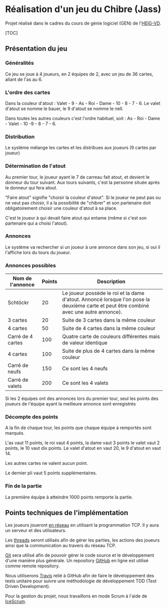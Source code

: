 # Réalisation d'un jeu du Chibre (Jass)

Projet réalisé dans le cadres du cours de génie logiciel (GEN) de l'[HEIG-VD](https://heig-vd.ch/).

[TOC]

## Présentation du jeu

### Généralités

Ce jeu se joue à 4 joueurs, en 2 équipes de 2, avec un jeu de 36 cartes, allant de l'as au 6.

### L'ordre des cartes

Dans la couleur d'atout : Valet - 9 - As - Roi - Dame - 10 - 8 - 7 - 6.
​Le valet d'atout se nomme le bauer, le 9 d'atout se nomme le nell.

Dans toutes les autres couleurs c'est l'ordre habituel, soit :
As - Roi - Dame - Valet - 10 -9 - 8 - 7 - 6.

### Distribution

Le système mélange les cartes et les distribues aux joueurs (9 cartes par joueur)

### Détermination de l'atout

Au premier tour, le joueur ayant le 7 de carreau fait atout, et devient le donneur du tour suivant. Aux tours suivants, c'est la personne située après le donneur qui fera atout.
	
"Faire atout" signifie "choisir la couleur d'atout". Si le joueur ne peut pas ou ne veut pas choisir, il a la possibilité de "chibrer" et son partenaire doit obligatoirement choisir une couleur d'atout à sa place.
	
C'est le joueur à qui devait faire atout qui entame (même si c'est son partenaire qui a choisi l'atout).

### Annonces

Le système va rechercher si un joueur à une annonce dans son jeu, si oui il l'affiche lors du tours du joueur.

### Annonces possibles

| Nom de l'annonce  | Points | Description                                                  |
| ----------------- | ------ | ------------------------------------------------------------ |
| Schtöckr          | 20     | Le joueur possède le roi et la dame d'atout. Annoncé lorsque l'on pose la deuxième carte et peut être combiné avec une autre annonce). |
| 3 cartes          | 20     | Suite de 3 cartes dans la même couleur                       |
| 4 cartes          | 50     | Suite de 4 cartes dans la même couleur                       |
| Carré de 4 cartes | 100    | Quatre carte de couleurs différentes mais de valeur identique |
| 4 cartes          | 100    | Suite de plus de 4 cartes dans la même couleur               |
| Carré de neufs    | 150    | Ce sont les 4 neufs                                          |
| Carré de valets   | 200    | Ce sont les 4 valets                                         |

Si les 2 équipes ont des annonces lors du premier tour, seul les points des joueurs de l'équipe ayant la meilleure annonce sont enregistrés

### Décompte des points

A la fin de chaque tour, les points que chaque équipe à remportés sont marqués.

L'as vaut 11 points, le roi vaut 4 points, la dame vaut 3 points le valet vaut 2 points, le 10 vaut dix points. Le valet d'atout en vaut 20, le 9 d'atout en vaut 14.

Les autres cartes ne valent aucun point.

Le dernier pli vaut 5 points supplémentaires.

### Fin de la partie

La première équipe à atteindre 1000 points remporte la partie.

## Points techniques de l'implémentation

Les joueurs joueront <u>en réseau</u> en utilisant la programmation TCP. Il y aura un serveur et des utilisateurs.

Les <u>threads</u> seront utilisés afin de gérer les parties, les actions des joueurs ainsi que la communication au travers du réseau TCP.

<u>Git</u> sera utilisé afin de pouvoir gérer le code source et le développement d'une manière plus générale. Un repository [GitHub](https://github.com/) en ligne est utilisé comme remote repository.

Nous utiliserons [Travis](https://travis-ci.com/) relié à GitHub afin de faire le développement des tests unitaire pour suivre une méthodologie de développement TDD (Test Driven Development).

Pour la gestion du projet, nous travaillons en mode Scrum à l'aide de [IceScrum](https://www.icescrum.com/fr/).